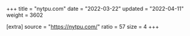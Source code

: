 +++
title = "nytpu.com"
date = "2022-03-22"
updated = "2022-04-11"
weight = 3602

[extra]
source = "https://nytpu.com/"
ratio = 57
size = 4
+++

